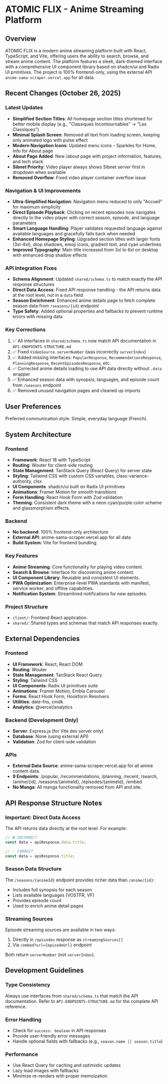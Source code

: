 # ATOMIC FLIX - Anime Streaming Platform

## Overview

ATOMIC FLIX is a modern anime streaming platform built with React, TypeScript, and Vite, offering users the ability to search, browse, and stream anime content. The platform features a sleek, dark-themed interface with a comprehensive UI component library based on shadcn/ui and Radix UI primitives. The project is 100% frontend-only, using the external API `anime-sama-scraper.vercel.app` for all data.

## Recent Changes (October 26, 2025)

### Latest Updates
- **Simplified Section Titles**: All homepage section titles shortened for better mobile display (e.g., "Classiques Incontournables" → "Les Classiques")
- **Minimal Splash Screen**: Removed all text from loading screen, keeping only animated logo with pulse effect
- **Modern Navigation Icons**: Updated menu icons - Sparkles for Home, Info for About page
- **About Page Added**: New /about page with project information, features, and tech stack
- **Sibnet Priority**: Video player always shows Sibnet server first in dropdown when available
- **Removed Overflow**: Fixed video player container overflow issue

### Navigation & UI Improvements
- **Ultra-Simplified Navigation**: Navigation menu reduced to only "Accueil" for maximum simplicity
- **Direct Episode Playback**: Clicking on recent episodes now navigates directly to the video player with correct season, episode, and language parameters
- **Smart Language Handling**: Player validates requested language against available languages and gracefully falls back when needed
- **Enhanced Homepage Styling**: Upgraded section titles with larger fonts (3xl-4xl), drop shadows, emoji icons, gradient text, and cyan underlines
- **Improved Typography**: Main title increased from 3xl to 6xl on desktop with enhanced drop shadow effects

### API Integration Fixes
- **Schema Alignment**: Updated `shared/schema.ts` to match exactly the API response structures
- **Direct Data Access**: Fixed API response handling - the API returns data at the root level, not in a `data` field
- **Season Enrichment**: Enhanced anime details page to fetch complete season data from `/seasons/{id}` endpoint
- **Type Safety**: Added optional properties and fallbacks to prevent runtime errors with missing data

### Key Corrections
1. ✅ All interfaces in `shared/schema.ts` now match API documentation in `API-ENDPOINTS-STRUCTURE.md`
2. ✅ Fixed `VideoSource.serverNumber` (was incorrectly `serverIndex`)
3. ✅ Added missing interfaces: `PopularResponse`, `RecommendationsResponse`, `PlanningResponse`, `RecentEpisodesResponse`, etc.
4. ✅ Corrected anime details loading to use API data directly without `.data` wrapper
5. ✅ Enhanced season data with synopsis, languages, and episode count from `/seasons` endpoint
6. ✅ Removed unused navigation pages and cleaned up imports

## User Preferences

Preferred communication style: Simple, everyday language (French).

## System Architecture

### Frontend
- **Framework**: React 18 with TypeScript
- **Routing**: Wouter for client-side routing
- **State Management**: TanStack Query (React Query) for server state
- **Styling**: Tailwind CSS with custom CSS variables, class-variance-authority, clsx
- **UI Components**: shadcn/ui built on Radix UI primitives
- **Animations**: Framer Motion for smooth transitions
- **Form Handling**: React Hook Form with Zod validation
- **Theming**: Consistent dark theme with a neon cyan/purple color scheme and glassmorphism effects.

### Backend
- **No backend**: 100% frontend-only architecture
- **External API**: anime-sama-scraper.vercel.app for all data
- **Build System**: Vite for frontend bundling

### Key Features
- **Anime Streaming**: Core functionality for playing video content.
- **Search & Browse**: Interface for discovering anime content.
- **UI Component Library**: Reusable and consistent UI elements.
- **PWA Optimization**: Enterprise-level PWA standards with manifest, service worker, and offline capabilities.
- **Notification System**: Streamlined notifications for new episodes.

### Project Structure
- `client/`: Frontend React application.
- `shared/`: Shared types and schemas that match API responses exactly.

## External Dependencies

### Frontend
- **UI Framework**: React, React DOM
- **Routing**: Wouter
- **State Management**: TanStack React Query
- **Styling**: Tailwind CSS
- **UI Components**: Radix UI primitives suite
- **Animations**: Framer Motion, Embla Carousel
- **Forms**: React Hook Form, Hookform Resolvers
- **Utilities**: date-fns, cmdk
- **Analytics**: @vercel/analytics

### Backend (Development Only)
- **Server**: Express.js (for Vite dev server only)
- **Database**: None (using external API)
- **Validation**: Zod for client-side validation

### APIs
- **External Data Source**: anime-sama-scraper.vercel.app for all anime content data.
- **9 Endpoints**: /popular, /recommendations, /planning, /recent, /search, /anime/{id}, /seasons/{animeId}, /episodes/{animeId}, /embed
- **No Manga**: All manga functionality removed from API and site.

## API Response Structure Notes

### Important: Direct Data Access
The API returns data directly at the root level. For example:
```typescript
// ❌ INCORRECT
const data = apiResponse.data.title;

// ✅ CORRECT
const data = apiResponse.title;
```

### Season Data Structure
The `/seasons/{animeId}` endpoint provides richer data than `/anime/{id}`:
- Includes full synopsis for each season
- Lists available languages (VOSTFR, VF)
- Provides episode count
- Used to enrich anime detail pages

### Streaming Sources
Episode streaming sources are available in two ways:
1. Directly in `/episodes` response as `streamingSources[]`
2. Via `/embed?url={episodeUrl}` endpoint

Both return `serverNumber` (not `serverIndex`).

## Development Guidelines

### Type Consistency
Always use interfaces from `shared/schema.ts` that match the API documentation. Refer to `API-ENDPOINTS-STRUCTURE.md` for the complete API reference.

### Error Handling
- Check for `success: boolean` in API responses
- Provide user-friendly error messages
- Handle optional fields with fallbacks (e.g., `season.name || season.title`)

### Performance
- Use React Query for caching and optimistic updates
- Lazy load images with fallbacks
- Minimize re-renders with proper memoization
